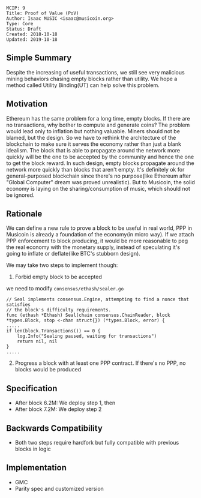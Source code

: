     MCIP: 9
    Title: Proof of Value (PoV)
    Author: Isaac MUSIC <isaac@musicoin.org>
    Type: Core
    Status: Draft
    Created: 2018-10-18
    Updated: 2019-10-18


## Simple Summary
Despite the increasing of useful transactions, we still see very malicious mining behaviors chasing empty blocks rather than utility. We hope a method called Utility Binding(UT) can help solve this problem.

## Motivation
Ethereum has the same problem for a long time, empty blocks. If there are no transactions, why bother to compute and generate coins? The problem would lead only to inflation but nothing valuable. Miners should not be blamed, but the design. So we have to rethink the architecture of the blockchain to make sure it serves the economy rather than just a blank idealism. The block that is able to propagate around the network more quickly will be the one to be accepted by the community and hence the one to get the block reward. In such design, empty blocks propagate around the network more quickly than blocks that aren't empty. It's definitely ok for general-purposed blockchain since there's no purpose(like Ethereum after "Global Computer" dream was proved unrealistic). But to Musicoin, the solid economy is laying on the sharing/consumption of music, which should not be ignored.


## Rationale
We can define a new rule to prove a block to be useful in real world, PPP in Musicoin is already a foundation of the economy(in micro way). If we attach PPP enforcement to block producing, it would be more reasonable to peg the real economy with the monetary supply, instead of speculating it's going to inflate or deflate(like BTC's stubborn design).

We may take two steps to implement though:
1. Forbid empty block to be accepted

we need to modify `consensus/ethash/sealer.go`
```
// Seal implements consensus.Engine, attempting to find a nonce that satisfies
// the block's difficulty requirements.
func (ethash *Ethash) Seal(chain consensus.ChainReader, block *types.Block, stop <-chan struct{}) (*types.Block, error) {
.....
if len(block.Transactions()) == 0 {
    log.Info("Sealing paused, waiting for transactions")
    return nil, nil
}
.....
```
2. Progress a block with at least one PPP contract. If there's no PPP, no blocks would be produced


## Specification
- After block 6.2M: We deploy step 1, then
- After block 7.2M: We deploy step 2  

## Backwards Compatibility
- Both two steps require hardfork but fully compatible with previous blocks in logic

## Implementation

- GMC
- Parity spec and customized version
